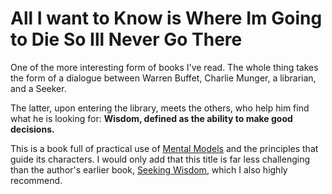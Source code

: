 # All I want to Know is Where Im Going to Die So Ill Never Go There

One of the more interesting form of books I've read. The whole thing takes the form of a dialogue between Warren Buffet, Charlie Munger, a librarian, and a Seeker.

The latter, upon entering the library, meets the others, who help him find what he is looking for: **Wisdom, defined as the ability to make good decisions.**

This is a book full of practical use of [Mental Models](../Mental%20Models/Mental%20Models.md) and the principles that guide its characters. I would only add that this title is far less challenging than the author's earlier book, [Seeking Wisdom](Seeking%20Wisdom.md), which I also highly recommend.